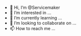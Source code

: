 - 👋 Hi, I’m @Servicemaker
- 👀 I’m interested in ...
- 🌱 I’m currently learning ...
- 💞️ I’m looking to collaborate on ...
- 📫 How to reach me ...

<!---
Servicemaker/Servicemaker is a ✨ special ✨ repository because its `README.md` (this file) appears on your GitHub profile.
You can click the Preview link to take a look at your changes.
--->

